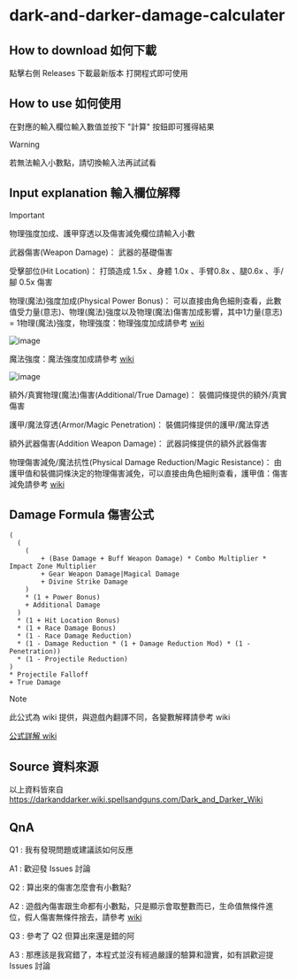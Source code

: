 # dark-and-darker-damage-calculater

## How to download 如何下載
點擊右側 Releases 下載最新版本
打開程式即可使用

## How to use 如何使用
在對應的輸入欄位輸入數值並按下 "計算" 按鈕即可獲得結果

> [!warning]
> 若無法輸入小數點，請切換輸入法再試試看

## Input explanation 輸入欄位解釋

> [!IMPORTANT]
> 物理強度加成、護甲穿透以及傷害減免欄位請輸入小數

武器傷害(Weapon Damage)： 武器的基礎傷害

受擊部位(Hit Location)： 打頭造成 1.5x 、身體 1.0x 、手臂0.8x 、腿0.6x 、手/腳 0.5x 傷害

物理(魔法)強度加成(Physical Power Bonus)： 可以直接由角色細則查看，此數值受力量(意志)、物理(魔法)強度以及物理(魔法)傷害加成影響，其中1力量(意志) = 1物理(魔法)強度，物理強度：物理強度加成請參考 [wiki](<https://darkanddarker.wiki.spellsandguns.com/Stats#Physical_Power>)

![image](https://github.com/user-attachments/assets/7adae393-d79c-40ad-9918-6da0c4c36cb2)

魔法強度：魔法強度加成請參考 [wiki](<https://darkanddarker.wiki.spellsandguns.com/Stats#Magical_Power>)

![image](https://github.com/user-attachments/assets/fa1396af-2520-4f95-bd8f-cdd381bf7f89)

額外/真實物理(魔法)傷害(Additional/True Damage)： 裝備詞條提供的額外/真實傷害

護甲/魔法穿透(Armor/Magic Penetration)： 裝備詞條提供的護甲/魔法穿透

額外武器傷害(Addition Weapon Damage)： 武器詞條提供的額外武器傷害

物理傷害減免/魔法抗性(Physical Damage Reduction/Magic Resistance)： 由護甲值和裝備詞條決定的物理傷害減免，可以直接由角色細則查看，護甲值：傷害減免請參考 [wiki](<https://darkanddarker.wiki.spellsandguns.com/Stats#Armor_Rating>)

## Damage Formula 傷害公式
```
(
  (
    (
        + (Base Damage + Buff Weapon Damage) * Combo Multiplier * Impact Zone Multiplier
        + Gear Weapon Damage|Magical Damage
        + Divine Strike Damage
    )
    * (1 + Power Bonus)
    + Additional Damage
  )
  * (1 + Hit Location Bonus)
  * (1 + Race Damage Bonus)
  * (1 - Race Damage Reduction)
  * (1 - Damage Reduction * (1 + Damage Reduction Mod) * (1 - Penetration))
  * (1 - Projectile Reduction)
)
* Projectile Falloff
+ True Damage
```
> [!note]
> 此公式為 wiki 提供，與遊戲內翻譯不同，各變數解釋請參考 wiki

[公式詳解 wiki](<https://darkanddarker.wiki.spellsandguns.com/Damage>)

## Source 資料來源

以上資料皆來自 https://darkanddarker.wiki.spellsandguns.com/Dark_and_Darker_Wiki

## QnA

Q1 : 我有發現問題或建議該如何反應

A1 : 歡迎發 Issues 討論



Q2 : 算出來的傷害怎麼會有小數點?

A2 : 遊戲內傷害跟生命都有小數點，只是顯示會取整數而已，生命值無條件進位，假人傷害無條件捨去，請參考 [wiki](<https://darkanddarker.wiki.spellsandguns.com/Damage#Rounding>)



Q3 : 參考了 Q2 但算出來還是錯的阿

A3 : 那應該是我寫錯了，本程式並沒有經過嚴謹的驗算和證實，如有誤歡迎提 Issues 討論
